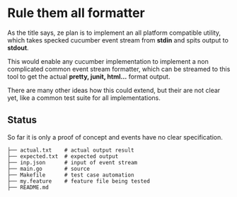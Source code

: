 # Rule them all formatter

As the title says, ze plan is to implement an all platform compatible
utility, which takes specked cucumber event stream from **stdin** and
spits output to **stdout**.

This would enable any cucumber implementation to implement a non
complicated common event stream formatter, which can be streamed to this
tool to get the actual **pretty, junit, html...** format output.

There are many other ideas how this could extend, but their are not clear
yet, like a common test suite for all implementations.

## Status

So far it is only a proof of concept and events have no clear
specification.

    ├── actual.txt    # actual output result
    ├── expected.txt  # expected output
    ├── inp.json      # input of event stream
    ├── main.go       # source
    ├── Makefile      # test case automation
    ├── my.feature    # feature file being tested
    ├── README.md
